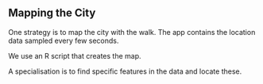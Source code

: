 ## Mapping the City

One strategy is to map the city with the walk. The app contains the location data sampled every few seconds. 

We use an R script that creates the map. 


A specialisation is to find specific features in the data and locate these. 
